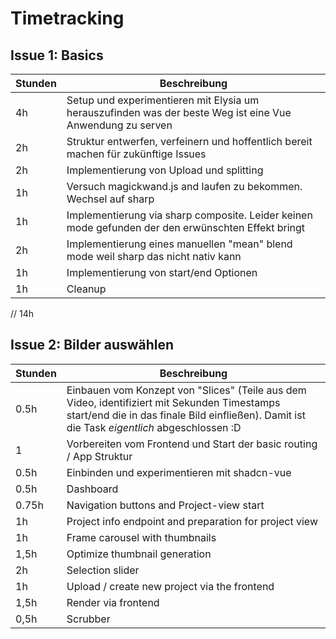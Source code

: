 # Timetracking

## Issue 1: Basics

| Stunden | Beschreibung                                                                                              |
|---------|-----------------------------------------------------------------------------------------------------------|
| 4h      | Setup und experimentieren mit Elysia um herauszufinden was der beste Weg ist eine Vue Anwendung zu serven |
| 2h      | Struktur entwerfen, verfeinern und hoffentlich bereit machen für zukünftige Issues                        |
| 2h      | Implementierung von Upload und splitting                                                                  |
| 1h      | Versuch magickwand.js and laufen zu bekommen. Wechsel auf sharp                                           |
| 1h      | Implementierung via sharp composite. Leider keinen mode gefunden der den erwünschten Effekt bringt        |
| 2h      | Implementierung eines manuellen "mean" blend mode weil sharp das nicht nativ kann                         |
| 1h      | Implementierung von start/end Optionen                                                                    |
| 1h      | Cleanup                                                                                                   |
// 14h


## Issue 2: Bilder auswählen

| Stunden | Beschreibung                                                                                                                                                                                 |
|---------|----------------------------------------------------------------------------------------------------------------------------------------------------------------------------------------------|
| 0.5h    | Einbauen vom Konzept von "Slices" (Teile aus dem Video, identifiziert mit Sekunden Timestamps start/end die in das finale Bild einfließen). Damit ist die Task _eigentlich_ abgeschlossen :D |
| 1       | Vorbereiten vom Frontend und Start der basic routing / App Struktur                                                                                                                          |
| 0.5h    | Einbinden und experimentieren mit shadcn-vue                                                                                                                                                 |
| 0.5h    | Dashboard                                                                                                                                                                                    |
| 0.75h   | Navigation buttons and Project-view start                                                                                                                                                    |
| 1h      | Project info endpoint and preparation for project view                                                                                                                                       |
| 1h      | Frame carousel with thumbnails                                                                                                                                                               |
| 1,5h    | Optimize thumbnail generation                                                                                                                                                                |
| 2h      | Selection slider                                                                                                                                                                             |
| 1h      | Upload / create new project via the frontend                                                                                                                                                 |
| 1,5h    | Render via frontend                                                                                                                                                                          |
| 0,5h    | Scrubber                                                                                                                                                                                     |
